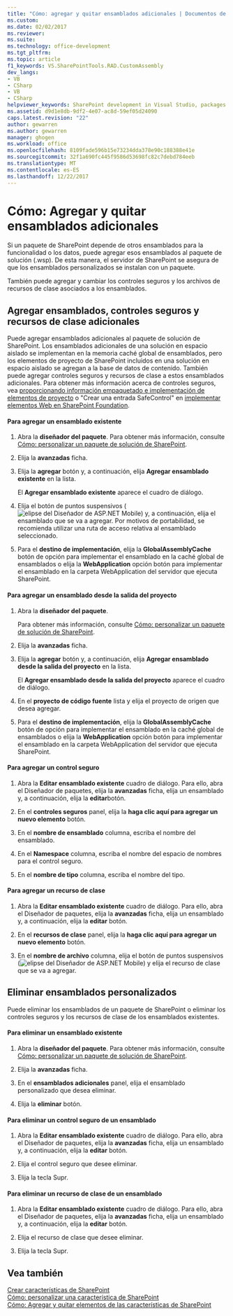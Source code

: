 ```yaml
---
title: "Cómo: agregar y quitar ensamblados adicionales | Documentos de Microsoft"
ms.custom: 
ms.date: 02/02/2017
ms.reviewer: 
ms.suite: 
ms.technology: office-development
ms.tgt_pltfrm: 
ms.topic: article
f1_keywords: VS.SharePointTools.RAD.CustomAssembly
dev_langs:
- VB
- CSharp
- VB
- CSharp
helpviewer_keywords: SharePoint development in Visual Studio, packages
ms.assetid: d9d1e8db-9df2-4e07-ac8d-59ef05d24090
caps.latest.revision: "22"
author: gewarren
ms.author: gewarren
manager: ghogen
ms.workload: office
ms.openlocfilehash: 8109fade596b15e73234dda378e90c188388e41e
ms.sourcegitcommit: 32f1a690fc445f9586d53698fc82c7debd784eeb
ms.translationtype: MT
ms.contentlocale: es-ES
ms.lasthandoff: 12/22/2017
---
```

# <a name="how-to-add-and-remove-additional-assemblies"></a>Cómo: Agregar y quitar ensamblados adicionales
  Si un paquete de SharePoint depende de otros ensamblados para la funcionalidad o los datos, puede agregar esos ensamblados al paquete de solución (.wsp). De esta manera, el servidor de SharePoint se asegura de que los ensamblados personalizados se instalan con un paquete.  
  
 También puede agregar y cambiar los controles seguros y los archivos de recursos de clase asociados a los ensamblados.  
  
## <a name="adding-additional-assemblies-safe-controls-and-class-resources"></a>Agregar ensamblados, controles seguros y recursos de clase adicionales  
 Puede agregar ensamblados adicionales al paquete de solución de SharePoint. Los ensamblados adicionales de una solución en espacio aislado se implementan en la memoria caché global de ensamblados, pero los elementos de proyecto de SharePoint incluidos en una solución en espacio aislado se agregan a la base de datos de contenido. También puede agregar controles seguros y recursos de clase a estos ensamblados adicionales. Para obtener más información acerca de controles seguros, vea [proporcionando información empaquetado e implementación de elementos de proyecto](../sharepoint/providing-packaging-and-deployment-information-in-project-items.md) o "Crear una entrada SafeControl" en [implementar elementos Web en SharePoint Foundation](http://go.microsoft.com/fwlink/?LinkId=245505).  
  
#### <a name="to-add-an-existing-assembly"></a>Para agregar un ensamblado existente  
  
1.  Abra la **diseñador del paquete**. Para obtener más información, consulte [Cómo: personalizar un paquete de solución de SharePoint](../sharepoint/how-to-customize-a-sharepoint-solution-package.md).  
  
2.  Elija la **avanzadas** ficha.  
  
3.  Elija la **agregar** botón y, a continuación, elija **Agregar ensamblado existente** en la lista.  
  
     El **Agregar ensamblado existente** aparece el cuadro de diálogo.  
  
4.  Elija el botón de puntos suspensivos (![elipse del Diseñador de ASP.NET Mobile](../sharepoint/media/mwellipsis.gif "elipse del Diseñador de ASP.NET Mobile")) y, a continuación, elija el ensamblado que se va a agregar. Por motivos de portabilidad, se recomienda utilizar una ruta de acceso relativa al ensamblado seleccionado.  
  
5.  Para el **destino de implementación**, elija la **GlobalAssemblyCache** botón de opción para implementar el ensamblado en la caché global de ensamblados o elija la **WebApplication** opción botón para implementar el ensamblado en la carpeta WebApplication del servidor que ejecuta SharePoint.  
  
#### <a name="to-add-an-assembly-from-project-output"></a>Para agregar un ensamblado desde la salida del proyecto  
  
1.  Abra la **diseñador del paquete**.  
  
     Para obtener más información, consulte [Cómo: personalizar un paquete de solución de SharePoint](../sharepoint/how-to-customize-a-sharepoint-solution-package.md).  
  
2.  Elija la **avanzadas** ficha.  
  
3.  Elija la **agregar** botón y, a continuación, elija **Agregar ensamblado desde la salida del proyecto** en la lista.  
  
     El **Agregar ensamblado desde la salida del proyecto** aparece el cuadro de diálogo.  
  
4.  En el **proyecto de código fuente** lista y elija el proyecto de origen que desea agregar.  
  
5.  Para el **destino de implementación**, elija la **GlobalAssemblyCache** botón de opción para implementar el ensamblado en la caché global de ensamblados o elija la **WebApplication** opción botón para implementar el ensamblado en la carpeta WebApplication del servidor que ejecuta SharePoint.  
  
#### <a name="to-add-a-safe-control"></a>Para agregar un control seguro  
  
1.  Abra la **Editar ensamblado existente** cuadro de diálogo. Para ello, abra el Diseñador de paquetes, elija la **avanzadas** ficha, elija un ensamblado y, a continuación, elija la **editar**botón.  
  
2.  En el **controles seguros** panel, elija la **haga clic aquí para agregar un nuevo elemento** botón.  
  
3.  En el **nombre de ensamblado** columna, escriba el nombre del ensamblado.  
  
4.  En el **Namespace** columna, escriba el nombre del espacio de nombres para el control seguro.  
  
5.  En el **nombre de tipo** columna, escriba el nombre del tipo.  
  
#### <a name="to-add-a-class-resource"></a>Para agregar un recurso de clase  
  
1.  Abra la **Editar ensamblado existente** cuadro de diálogo. Para ello, abra el Diseñador de paquetes, elija la **avanzadas** ficha, elija un ensamblado y, a continuación, elija la **editar** botón.  
  
2.  En el **recursos de clase** panel, elija la **haga clic aquí para agregar un nuevo elemento** botón.  
  
3.  En el **nombre de archivo** columna, elija el botón de puntos suspensivos (![elipse del Diseñador de ASP.NET Mobile](../sharepoint/media/mwellipsis.gif "elipse del Diseñador de ASP.NET Mobile")) y elija el recurso de clase que se va a agregar.  
  
## <a name="deleting-custom-assemblies"></a>Eliminar ensamblados personalizados  
 Puede eliminar los ensamblados de un paquete de SharePoint o eliminar los controles seguros y los recursos de clase de los ensamblados existentes.  
  
#### <a name="to-delete-an-existing-assembly"></a>Para eliminar un ensamblado existente  
  
1.  Abra la **diseñador del paquete**. Para obtener más información, consulte [Cómo: personalizar un paquete de solución de SharePoint](../sharepoint/how-to-customize-a-sharepoint-solution-package.md).  
  
2.  Elija la **avanzadas** ficha.  
  
3.  En el **ensamblados adicionales** panel, elija el ensamblado personalizado que desea eliminar.  
  
4.  Elija la **eliminar** botón.  
  
#### <a name="to-delete-a-safe-control-for-an-assembly"></a>Para eliminar un control seguro de un ensamblado  
  
1.  Abra la **Editar ensamblado existente** cuadro de diálogo. Para ello, abra el Diseñador de paquetes, elija la **avanzadas** ficha, elija un ensamblado y, a continuación, elija la **editar** botón.  
  
2.  Elija el control seguro que desee eliminar.  
  
3.  Elija la tecla Supr.  
  
#### <a name="to-delete-a-class-resource-for-an-assembly"></a>Para eliminar un recurso de clase de un ensamblado  
  
1.  Abra la **Editar ensamblado existente** cuadro de diálogo. Para ello, abra el Diseñador de paquetes, elija la **avanzadas** ficha, elija un ensamblado y, a continuación, elija la **editar** botón.  
  
2.  Elija el recurso de clase que desee eliminar.  
  
3.  Elija la tecla Supr.  
  
## <a name="see-also"></a>Vea también  
 [Crear características de SharePoint](../sharepoint/creating-sharepoint-features.md)   
 [Cómo: personalizar una característica de SharePoint](../sharepoint/how-to-customize-a-sharepoint-feature.md)   
 [Cómo: Agregar y quitar elementos de las características de SharePoint](../sharepoint/how-to-add-and-remove-items-to-sharepoint-features.md)   
  
  
